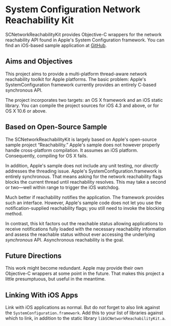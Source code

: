 # System Configuration Network Reachability Kit

SCNetworkReachabilityKit provides Objective-C wrappers for the network reachability API found in Apple's System Configuration framework. You can find an iOS-based sample application at [GitHub](https://github.com/royratcliffe/SCNetworkReachability).

## Aims and Objectives

This project aims to provide a multi-platform thread-aware network reachability toolkit for Apple platforms. The basic problem: Apple's SystemConfiguration framework currently provides an entirely C-based synchronous API.

The project incorporates two targets: an OS X framework and an iOS static library. You can compile the project sources for iOS 4.3 and above, or for OS X 10.6 or above.

## Based on Open-Source Sample

The SCNetworkReachabilityKit is largely based on Apple's open-source sample project “Reachability.” Apple's sample does not however properly handle cross-platform compilation. It assumes an iOS platform. Consequently, compiling for OS X fails.

In addition, Apple's sample does not include any unit testing, nor _directly_ addresses the threading issue. Apple's SystemConfiguration.framework is entirely synchronous. That means asking for the network reachability flags blocks the current thread until reachability resolves. This may take a second or two—well within range to trigger the iOS watchdog.

Much better if reachability notifies the application. The framework provides such an interface. However, Apple's sample code does not let you use the notification-supplied reachability flags; you still need to invoke the blocking method.

In contrast, this kit factors out the reachable status allowing applications to receive notifications fully loaded with the necessary reachability information and assess the reachable status without ever accessing the underlying _synchronous_ API. Asynchronous reachability is the goal.

## Future Directions

This work might become redundant. Apple may provide their own Objective-C wrappers at some point in the future. That makes this project a little presumptuous, but useful in the meantime.

## Linking With iOS Apps

Link with iOS applications as normal. But do _not_ forget to also link against the `SystemConfiguration.framework`. Add this to your list of libraries against which to link, in addition to the static library `libSCNetworkReachabilityKit.a`.
